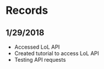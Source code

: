 # Records
## 1/29/2018
* Accessed LoL API
* Created tutorial to access LoL API
* Testing API requests
